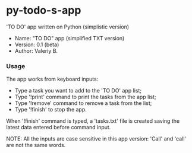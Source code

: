 # py-todo-s-app
'TO DO' app written on Python (simplistic version)

- Name: "TO DO" app (simplified TXT version)
- Version: 0.1 (beta)
- Author: Valeriy B.

### Usage
The app works from keyboard inputs:
- Type a task you want to add to the 'TO DO' app list;
- Type '!print' command to print the tasks from the app list;
- Type '!remove' command to remove a task from the list;
- Type '!finish' to stop the app.

When '!finish' command is typed, a 'tasks.txt' file is created saving the latest data entered before command input.

NOTE: All the inputs are case sensitive in this app version: 'Call' and 'call' are not the same words.